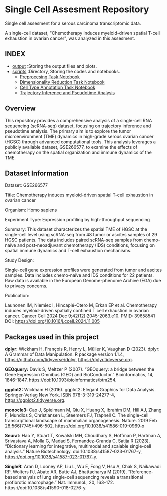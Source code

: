 # Single Cell Assesment Repository
Single cell assesment for a serous carcinoma transcriptomic data.

A single-cell dataset, "Chemotherapy induces myeloid-driven spatial
T-cell exhaustion in ovarian cancer", was analyzed in this assesment.

## INDEX
  - [output](output/) :Storing the output files and plots.
  - [scripts](scripts/) :Directory, Storing the codes and notebooks.
    - [Preprocesing Task Notebook](scripts/preprocessed.md)
    - [Dimensionality Reduction Task Notebook](scripts/dimension_reduction.md)
    - [Cell Type Annotation Task Notebook](scripts/annotation.md)
    - [Trajectory Inference and Pseudotime Analysis](scripts/trajectory.md)

## Overview

This repository provides a comprehensive analysis of a single-cell RNA
sequencing (scRNA-seq) dataset, focusing on trajectory inference and pseudotime
analysis. The primary aim is to explore the tumor microenvironment (TME)
dynamics in high-grade serous ovarian cancer (HGSC) through advanced
computational tools. This analysis leverages a publicly available dataset,
GSE266577, to examine the effects of chemotherapy on the spatial organization
and immune dynamics of the TME.

## Dataset Information
Dataset: GSE266577

Title: Chemotherapy induces myeloid-driven spatial T-cell exhaustion in ovarian
cancer

Organism: Homo sapiens

Experiment Type: Expression profiling by high-throughput sequencing

Summary:
This dataset characterizes the spatial TME of HGSC at the single-cell level
using scRNA-seq from 48 tumor or ascites samples of 29 HGSC patients. The data
includes paired scRNA-seq samples from chemo-naïve and post-neoadjuvant
chemotherapy (IDS) conditions, focusing on spatial immune dynamics and T-cell
exhaustion mechanisms.

Study Design:

Single-cell gene expression profiles were generated from tumor and ascites
samples.
Data includes chemo-naïve and IDS conditions for 22 patients.
Raw data is available in the European Genome-phenome Archive (EGA) due to
privacy concerns.

Publication:

Launonen IM, Niemiec I, Hincapié-Otero M, Erkan EP et al. Chemotherapy induces
myeloid-driven spatially confined T cell exhaustion in ovarian cancer. Cancer
Cell 2024 Dec 9;42(12):2045-2063.e10. PMID: 39658541
DOI: https://doi.org/10.1016/j.ccell.2024.11.005

## Packages used in this project

**dplyr:** Wickham H, François R, Henry L, Müller K, Vaughan D (2023). dplyr:
A Grammar of Data Manipulation. R package version 1.1.4, 
https://github.com/tidyverse/dplyr, https://dplyr.tidyverse.org.

**GEOquery:** Davis S, Meltzer P (2007). “GEOquery: a bridge between the Gene
Expression Omnibus (GEO) and BioConductor.” Bioinformatics, 14, 1846–1847.
https://doi:10.1093/bioinformatics/btm254.

**ggplot2:** Wickham H (2016). ggplot2: Elegant Graphics for Data Analysis.
Springer-Verlag New York. ISBN 978-3-319-24277-4, https://ggplot2.tidyverse.org.

**monocle3:** Cao J, Spielmann M, Qiu X, Huang X, Ibrahim DM, Hill AJ, Zhang F,
Mundlos S, Christiansen L, Steemers FJ, Trapnell C. The single-cell
transcriptional landscape of mammalian organogenesis. Nature. 2019 Feb
28;566(7745):496-502. https://doi.org/10.1038/s41586-019-0969-x

**Seurat:** Hao Y, Stuart T, Kowalski MH, Choudhary S, Hoffman P, Hartman A,
Srivastava A, Molla G, Madad S, Fernandez-Granda C, Satija R (2023). “Dictionary
learning for integrative, multimodal and scalable single-cell analysis.” Nature
Biotechnology. doi:10.1038/s41587-023-01767-y, 
https://doi.org/10.1038/s41587-023-01767-y.

**SingleR:** Aran D, Looney AP, Liu L, Wu E, Fong V, Hsu A, Chak S, Naikawadi RP,
Wolters PJ, Abate AR, Butte AJ, Bhattacharya M (2019). “Reference-based analysis
of lung single-cell sequencing reveals a transitional profibrotic macrophage.”
Nat. Immunol., 20, 163-172. https://doi:10.1038/s41590-018-0276-y.
